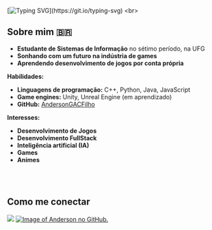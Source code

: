 [![Typing SVG](https://readme-typing-svg.demolab.com?font=Fira+Code&size=34&pause=1000&color=38C2FF&center=true&vCenter=true&multiline=true&repeat=false&random=false&width=1000&height=80&lines=Ol%C3%A1%2C+sou+Anderson%2C+mas+pode+me+chamar+de+Andy!!)](https://git.io/typing-svg)
<br>
## Sobre mim 🇧🇷

- **Estudante de Sistemas de Informação** no sétimo período, na UFG
- **Sonhando com um futuro na indústria de games**
- **Aprendendo desenvolvimento de jogos por conta própria**

**Habilidades:**

* **Linguagens de programação:** C++, Python, Java, JavaScript
* **Game engines:** Unity, Unreal Engine (em aprendizado)
* **GitHub:** [AndersonGACFilho](https://github.com/AndersonGACFilho)

**Interesses:**

* **Desenvolvimento de Jogos**
* **Desenvolvimento FullStack**
* **Inteligência artificial (IA)**
* **Games**
* **Animes**

<br><br>

## Como me conectar

[![](https://img.shields.io/badge/linkedin-0a66c2)](https://www.linkedin.com/in/anderson-gon%C3%A7alves-alves-cunha-filho-2334831a1)
[![Image of Anderson no GitHub.](https://github.com/AndersonGACFilho/AndersonGACFilho/blob/main/assets/github.png)](https://github.com/AndersonGACFilho)
